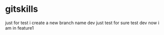 # gitskills
just for test
i create a new branch name dev
just test for sure
test dev
now i am in feature1